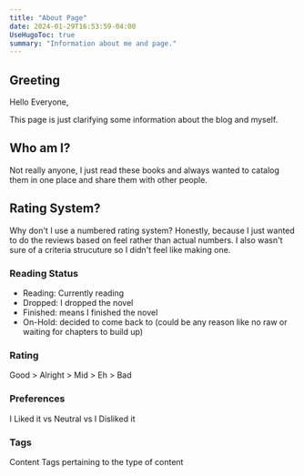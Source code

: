 ```yaml
---
title: "About Page"
date: 2024-01-29T16:53:59-04:00
UseHugoToc: true
summary: "Information about me and page."
---
```


## Greeting

Hello Everyone,

This page is just clarifying some information about the blog and myself.

## Who am I?

Not really anyone, I just read these books and always wanted to catalog them in one place and share them with other people.

## Rating System?

Why don't I use a numbered rating system? Honestly, because I just wanted to do the reviews based on feel rather than actual numbers. I also wasn't sure of a criteria strucuture so I didn't feel like making one.

### Reading Status

- Reading: Currently reading
- Dropped: I dropped the novel
- Finished: means I finished the novel
- On-Hold: decided to come back to (could be any reason like no raw or waiting for chapters to build up)

### Rating

Good > Alright > Mid > Eh > Bad

### Preferences

I Liked it vs Neutral vs I Disliked it

### Tags

Content Tags pertaining to the type of content
